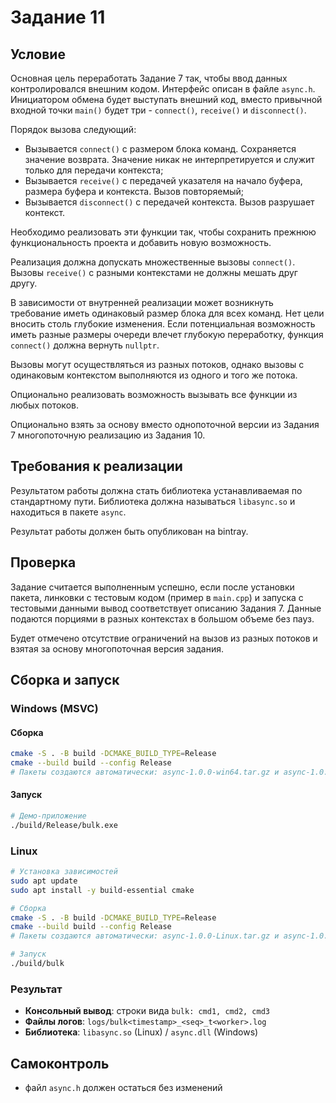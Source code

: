 # Задание 11

## Условие

Основная цель переработать Задание 7 так, чтобы ввод данных контролировался внешним кодом. Интерфейс описан в файле `async.h`. Инициатором обмена будет выступать внешний код, вместо привычной входной точки `main()` будет три - `connect()`, `receive()` и `disconnect()`.

Порядок вызова следующий:

- Вызывается `connect()` с размером блока команд. Сохраняется значение возврата. Значение никак не интерпретируется и служит только для передачи контекста;
- Вызывается `receive()` с передачей указателя на начало буфера, размера буфера и контекста. Вызов повторяемый;
- Вызывается `disconnect()` с передачей контекста. Вызов разрушает контекст.

Необходимо реализовать эти функции так, чтобы сохранить прежнюю функциональность проекта и добавить новую возможность.

Реализация должна допускать множественные вызовы `connect()`. Вызовы `receive()` с разными контекстами не должны мешать друг другу.

В зависимости от внутренней реализации может возникнуть требование иметь одинаковый размер блока для всех команд. Нет цели вносить столь глубокие изменения. Если потенциальная возможность иметь разные размеры очереди влечет глубокую переработку, функция `connect()` должна вернуть `nullptr`.

Вызовы могут осуществляться из разных потоков, однако вызовы с одинаковым контекстом выполняются из одного и того же потока.

Опционально реализовать возможность вызывать все функции из любых потоков.

Опционально взять за основу вместо однопоточной версии из Задания 7 многопоточную реализацию из Задания 10.

## Требования к реализации

Результатом работы должна стать библиотека устанавливаемая по стандартному пути. Библиотека должна называться `libasync.so` и находиться в пакете `async`.

Результат работы должен быть опубликован на bintray.

## Проверка

Задание считается выполненным успешно, если после установки пакета, линковки с тестовым кодом (пример в `main.cpp`) и запуска с тестовыми данными вывод соответствует описанию Задания 7. Данные подаются порциями в разных контекстах в большом объеме без пауз.

Будет отмечено отсутствие ограничений на вызов из разных потоков и взятая за основу многопоточная версия задания.

## Сборка и запуск

### Windows (MSVC)

#### Сборка
```bash
cmake -S . -B build -DCMAKE_BUILD_TYPE=Release
cmake --build build --config Release
# Пакеты создаются автоматически: async-1.0.0-win64.tar.gz и async-1.0.0-win64.zip
```

#### Запуск
```bash
# Демо-приложение
./build/Release/bulk.exe
```

### Linux
```bash
# Установка зависимостей
sudo apt update
sudo apt install -y build-essential cmake

# Сборка
cmake -S . -B build -DCMAKE_BUILD_TYPE=Release
cmake --build build --config Release
# Пакеты создаются автоматически: async-1.0.0-Linux.tar.gz и async-1.0.0-Linux.zip

# Запуск
./build/bulk
```

### Результат
- **Консольный вывод**: строки вида `bulk: cmd1, cmd2, cmd3`
- **Файлы логов**: `logs/bulk<timestamp>_<seq>_t<worker>.log`
- **Библиотека**: `libasync.so` (Linux) / `async.dll` (Windows)

## Самоконтроль

* файл `async.h` должен остаться без изменений